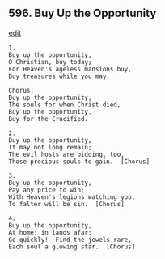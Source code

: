 
## 596.  Buy Up the Opportunity
[edit](https://docs.google.com/document/d/1axYnU7VqvIhXuPVXeqvwFj9Q2p1SUnDp/edit?mode=html)



    1.
    Buy up the opportunity,
    O Christian, buy today;
    For Heaven's ageless mansions buy,
    Buy treasures while you may.

    Chorus:
    Buy up the opportunity,
    The souls for when Christ died,
    Buy up the opportunity,
    Buy for the Crucified.

    2.
    Buy up the opportunity,
    It may not long remain;
    The evil hosts are bidding, too,
    Those precious souls to gain.  [Chorus]

    3.
    Buy up the opportunity,
    Pay any price to win;
    With Heaven's legions watching you,
    To falter will be sin.  [Chorus]

    4.
    Buy up the opportunity,
    At home; in lands afar;
    Go quickly!  Find the jewels rare,
    Each soul a glowing star.  [Chorus]

